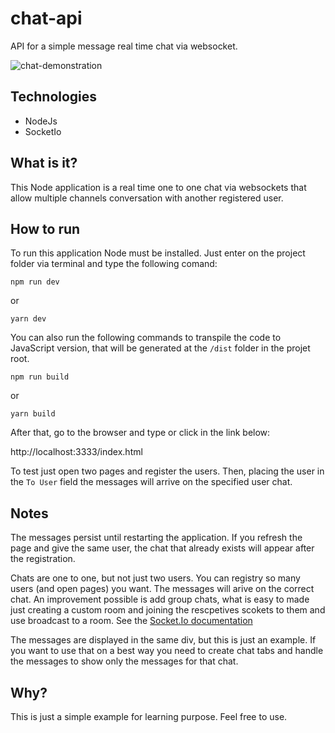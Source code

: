 # chat-api
API for a simple message real time chat via websocket.


![chat-demonstration](https://i.imgur.com/XhkOdvH.gif)


## Technologies
- NodeJs
- SocketIo
  
## What is it?

This Node application is a real time one to one chat via websockets that allow multiple channels conversation
with another registered user.

## How to run

To run this application Node must be installed. Just enter on the project folder via terminal and type the following comand:

```
npm run dev
```

or

```
yarn dev
```

You can also run the following commands to transpile the code to JavaScript version, that will be generated at the `/dist` folder in the projet root.

```
npm run build
```
or
```
yarn build
```

After that, go to the browser and type or click in the link below:

http://localhost:3333/index.html

To test just open two pages and register the users. Then, placing the user in the `To User` field the messages will arrive on the specified user chat.

## Notes

The messages persist until restarting the application. If you refresh the page and give the same user, the chat that already exists will appear after the registration.

Chats are one to one, but not just two users. You can registry so many users (and open pages) you want. The messages will arive on the correct chat. An improvement possible is add group chats, what is easy to made just creating a custom room and joining the rescpetives scokets to them and use broadcast to a room. See the [Socket.Io documentation](https://socket.io/docs/rooms/)

The messages are displayed in the same div, but this is just an example. If you want to use that on a best way you need to create chat tabs and handle the messages to show only the messages for that chat.

## Why?

This is just a simple example for learning purpose. Feel free to use.
